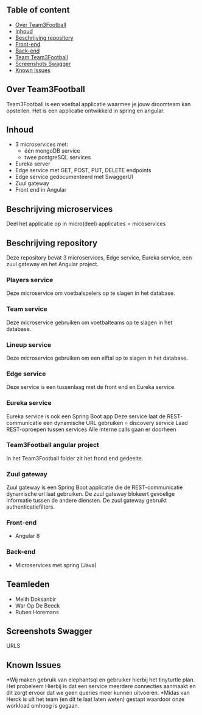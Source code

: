 ## Table of content

* [Over Team3Football](#Over-Team3Football)
* [Inhoud](#Inhoud)
* [Beschrijving repository](#Beschrijving-repository)
* [Front-end](#Front-end)
* [Back-end](#Back-end)
* [Team Team3Football](#Teamleden)
* [Screenshots Swagger](#Screenshots-Swagger)
* [Known Issues](#Known-Issues)

## Over Team3Football

Team3Football is een voetbal applicatie waarmee je jouw droomteam kan opstellen.
Het is een applicatie ontwikkeld in spring en angular.

## Inhoud

* 3 microservices met:
  * één mongoDB service
  * twee postgreSQL services
* Eureka server
* Edge service met GET, POST, PUT, DELETE endpoints
* Edge service gedocumenteerd met SwaggerUI
* Zuul gateway
* Front end in Angular 

  
## Beschrijving microservices
Deel het applicatie op in micro(deel) applicaties = micoservices

## Beschrijving repository

Deze repository bevat 3 microservices, Edge service, Eureka service, een zuul gateway en het Angular project.


### Players service

Deze microservice om voetbalspelers op te slagen in het database.

### Team service

Deze microservice gebruiken om voetbalteams op te slagen in het database.

### Lineup service

Deze microservice gebruiken om een elftal op te slagen in het database.


### Edge service

Deze service is een tussenlaag met de front end en Eureka service.

### Eureka service

Eureka service is ook een Spring Boot app
Deze service laat de REST-communicatie een dynamische URL gebruiken = discovery service
Laad REST-oproepen tussen services
Alle interne calls gaan er doorheen

### Team3Football angular project

In het Team3Football folder zit het frond end gedeelte.

### Zuul gateway

Zuul gateway is een Spring Boot applicatie die de REST-communicatie dynamische url laat gebruiken.
De zuul gateway blokeert gevoelige informatie tussen de andere diensten. De zuul gateway gebruikt
authenticatiefilters.

### Front-end

* Angular 8 

### Back-end
* Microservices met spring (Java)


## Teamleden

* Melih Doksanbir
* War Op De Beeck
* Ruben Horemans

## Screenshots Swagger

URLS
## Known Issues

*Wij maken gebruik van elephantsql en gebruiker hierbij het tinyturtle plan.
Het probeleem Hierbij is dat een service meerdere connecties aanmaakt en dit 
zorgt ervoor dat we geen queries meer kunnen uitvoeren.
*Midas van Herck is uit het team (en dit te laat laten weten) gestapt waardoor onze workload omhoog is gegaan.

